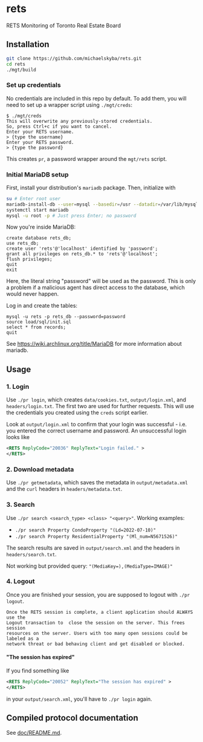 # rets
RETS Monitoring of Toronto Real Estate Board

## Installation
```sh
git clone https://github.com/michaelskyba/rets.git
cd rets
./mgt/build
```

### Set up credentials
No credentials are included in this repo by default. To add them, you will
need to set up a wrapper script using ``./mgt/creds``:
```
$ ./mgt/creds
This will overwrite any previously-stored credentials.
So, press Ctrl+c if you want to cancel.
Enter your RETS username.
> {type the username}
Enter your RETS password.
> {type the password}
```
This creates ``pr``, a password wrapper around the ``mgt/rets`` script.

### Initial MariaDB setup
First, install your distribution's ``mariadb`` package. Then, initialize with
```sh
su # Enter root user
mariadb-install-db --user=mysql --basedir=/usr --datadir=/var/lib/mysql
systemctl start mariadb
mysql -u root -p # Just press Enter; no password
```
Now you're inside MariaDB:
```mysql
create database rets_db;
use rets_db;
create user 'rets'@'localhost' identified by 'password';
grant all privileges on rets_db.* to 'rets'@'localhost';
flush privileges;
quit
exit
```

Here, the literal string "password" will be used as the password. This is only a
problem if a malicious agent has direct access to the database, which would
never happen.

Log in and create the tables:
```
mysql -u rets -p rets_db --password=password
source load/sql/init.sql
select * from records;
quit
```

See https://wiki.archlinux.org/title/MariaDB for more information about mariadb.

## Usage
### 1. Login
Use ``./pr login``, which creates ``data/cookies.txt``, ``output/login.xml``,
and ``headers/login.txt``. The first two are used for further requests. This
will use the credentials you created using the ``creds`` script earlier.

Look at ``output/login.xml`` to confirm that your login was successful - i.e.
you entered the correct username and password. An unsuccessful login looks like
```xml
<RETS ReplyCode="20036" ReplyText="Login failed." >
</RETS>
```

### 2. Download metadata
Use ``./pr getmetadata``, which saves the metadata in ``output/metadata.xml``
and the ``curl`` headers in ``headers/metadata.txt``.

### 3. Search
Use ``./pr search <search_type> <class> "<query>"``.
Working examples:
- ``./pr search Property CondoProperty "(Ld=2022-07-10)"``
- ``./pr search Property ResidentialProperty "(Ml_num=N5671526)"``

The search results are saved in ``output/search.xml`` and the headers in
``headers/search.txt``.

Not working but provided query: ``"(MediaKey=),(MediaType=IMAGE)"``

### 4. Logout
Once you are finished your session, you are supposed to logout with ``./pr
logout``.

```
Once the RETS session is complete, a client application should ALWAYS use the
Logout transaction to  close the session on the server. This frees session
resources on the server. Users with too many open sessions could be labeled as a
network threat or bad behaving client and get disabled or blocked.
```

#### "The session has expired"
If you find something like
```xml
<RETS ReplyCode="20052" ReplyText="The session has expired" >
</RETS>
```
in your ``output/search.xml``, you'll have to ``./pr login`` again.

## Compiled protocol documentation
See [doc/README.md](https://github.com/michaelskyba/rets/tree/master/doc).
